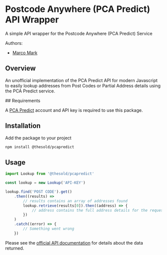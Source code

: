# Postcode Anywhere (PCA Predict) API Wrapper

A simple API wrapper for the Postcode Anywhere (PCA Predict) Service

Authors:

* [Marco Mark](mailto:m2de@outook.com)

## Overview

An unofficial implementation of the PCA Predict API for modern Javascript to easily lookup addresses from Post Codes or Partial Address details using the PCA Predict service.

## Requirements

A [PCA Predict](https://www.pcapredict.com/) account and API key is required to use this package.

## Installation

Add the package to your project

```sh
npm install @thesold/pcapredict
```

## Usage

```js
import Lookup from '@thesold/pcapredict'

const lookup = new Lookup('API-KEY')

lookup.find('POST CODE').get()
    .then((results) =>
        // results contains an array of addresses found
        lookup.retrieve(results[0]).then((address) => {
            // address contains the full address details for the requested entry
        })
    )
    .catch((error) => {
        // Something went wrong
    })
```

Please see the [official API documentation](https://www.pcapredict.com/support/webservice/serviceslist/capture/) for details about the data returned.

